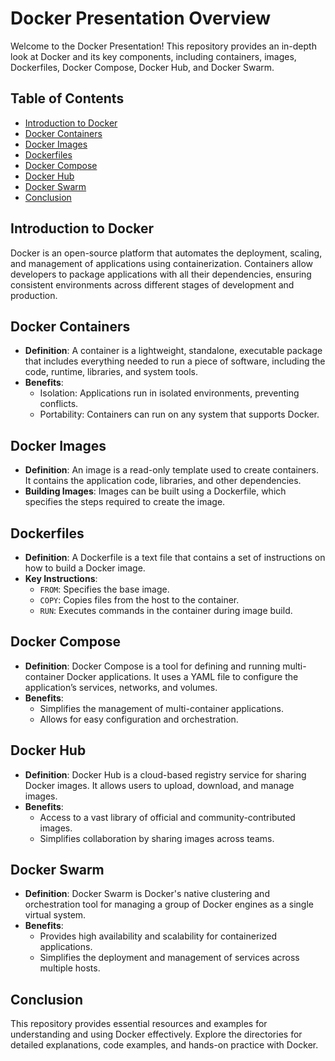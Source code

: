 # Docker Presentation Overview

Welcome to the Docker Presentation! This repository provides an in-depth look at Docker and its key components, including containers, images, Dockerfiles, Docker Compose, Docker Hub, and Docker Swarm. 

## Table of Contents
- [Introduction to Docker](#introduction-to-docker)
- [Docker Containers](#docker-containers)
- [Docker Images](#docker-images)
- [Dockerfiles](#dockerfiles)
- [Docker Compose](#docker-compose)
- [Docker Hub](#docker-hub)
- [Docker Swarm](#docker-swarm)
- [Conclusion](#conclusion)

## Introduction to Docker
Docker is an open-source platform that automates the deployment, scaling, and management of applications using containerization. Containers allow developers to package applications with all their dependencies, ensuring consistent environments across different stages of development and production.

## Docker Containers
- **Definition**: A container is a lightweight, standalone, executable package that includes everything needed to run a piece of software, including the code, runtime, libraries, and system tools.
- **Benefits**:
  - Isolation: Applications run in isolated environments, preventing conflicts.
  - Portability: Containers can run on any system that supports Docker.

## Docker Images
- **Definition**: An image is a read-only template used to create containers. It contains the application code, libraries, and other dependencies.
- **Building Images**: Images can be built using a Dockerfile, which specifies the steps required to create the image.

## Dockerfiles
- **Definition**: A Dockerfile is a text file that contains a set of instructions on how to build a Docker image.
- **Key Instructions**:
  - `FROM`: Specifies the base image.
  - `COPY`: Copies files from the host to the container.
  - `RUN`: Executes commands in the container during image build.

## Docker Compose
- **Definition**: Docker Compose is a tool for defining and running multi-container Docker applications. It uses a YAML file to configure the application’s services, networks, and volumes.
- **Benefits**:
  - Simplifies the management of multi-container applications.
  - Allows for easy configuration and orchestration.

## Docker Hub
- **Definition**: Docker Hub is a cloud-based registry service for sharing Docker images. It allows users to upload, download, and manage images.
- **Benefits**:
  - Access to a vast library of official and community-contributed images.
  - Simplifies collaboration by sharing images across teams.

## Docker Swarm
- **Definition**: Docker Swarm is Docker's native clustering and orchestration tool for managing a group of Docker engines as a single virtual system.
- **Benefits**:
  - Provides high availability and scalability for containerized applications.
  - Simplifies the deployment and management of services across multiple hosts.

## Conclusion
This repository provides essential resources and examples for understanding and using Docker effectively. Explore the directories for detailed explanations, code examples, and hands-on practice with Docker.


